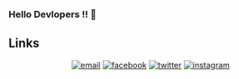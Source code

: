 ### Hello Devlopers !! 👋

<!--
**Anku1903/Anku1903** is a ✨ _special_ ✨ repository because its `README.md` (this file) appears on your GitHub profile.

Here are some ideas to get you started:

- 🔭 I’m currently working on ...
- 🌱 I’m currently learning ...
- 👯 I’m looking to collaborate on ...
- 🤔 I’m looking for help with ...
- 💬 Ask me about ...
- 📫 How to reach me: ...
- 😄 Pronouns: ...
- ⚡ Fun fact: ...
-->



## Links

<p align="center">
  <a href="ankurzalavadiya11@gmail.com"><img src="https://img.icons8.com/color/96/000000/gmail.png" alt="email"/></a>
  <a href="https://facebook.com/ankur.zalavadiya.3"><img src="https://img.icons8.com/color/96/000000/facebook.png" alt="facebook"/></a>
  <a href="https://twitter.com/AnkurZalavadiy3"><img src="https://img.icons8.com/color/96/000000/twitter-squared.png" alt="twitter"/></a>
  <a href="https://instagram.com/mr__perfect__1903"><img src="https://img.icons8.com/color/96/000000/instagram-new.png" alt="instagram"/></a>
 
</p>

